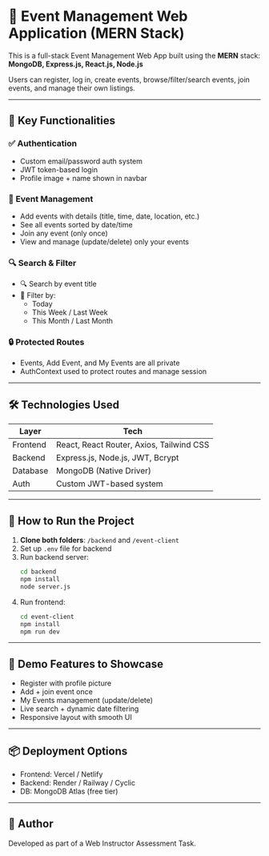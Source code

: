 # 🎉 Event Management Web Application (MERN Stack)

This is a full-stack Event Management Web App built using the **MERN** stack:  
**MongoDB, Express.js, React.js, Node.js**

Users can register, log in, create events, browse/filter/search events, join events, and manage their own listings.

---

## 🌟 Key Functionalities

### ✅ Authentication

- Custom email/password auth system
- JWT token-based login
- Profile image + name shown in navbar

### 📅 Event Management

- Add events with details (title, time, date, location, etc.)
- See all events sorted by date/time
- Join any event (only once)
- View and manage (update/delete) only your events

### 🔍 Search & Filter

- 🔍 Search by event title
- 📅 Filter by:
  - Today
  - This Week / Last Week
  - This Month / Last Month

### 🔒 Protected Routes

- Events, Add Event, and My Events are all private
- AuthContext used to protect routes and manage session

---

## 🛠️ Technologies Used

| Layer    | Tech                                     |
| -------- | ---------------------------------------- |
| Frontend | React, React Router, Axios, Tailwind CSS |
| Backend  | Express.js, Node.js, JWT, Bcrypt         |
| Database | MongoDB (Native Driver)                  |
| Auth     | Custom JWT-based system                  |

---

## 🚀 How to Run the Project

1. **Clone both folders**: `/backend` and `/event-client`
2. Set up `.env` file for backend
3. Run backend server:
   ```bash
   cd backend
   npm install
   node server.js
   ```
4. Run frontend:
   ```bash
   cd event-client
   npm install
   npm run dev
   ```

---

## 🧪 Demo Features to Showcase

- Register with profile picture
- Add + join event once
- My Events management (update/delete)
- Live search + dynamic date filtering
- Responsive layout with smooth UI

---

## 📦 Deployment Options

- Frontend: Vercel / Netlify
- Backend: Render / Railway / Cyclic
- DB: MongoDB Atlas (free tier)

---

## 📌 Author

Developed as part of a Web Instructor Assessment Task.
